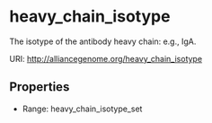 # heavy_chain_isotype

The isotype of the antibody heavy chain: e.g., IgA.

URI: http://alliancegenome.org/heavy_chain_isotype



<!-- no inheritance hierarchy -->


## Properties

 * Range: heavy_chain_isotype_set


